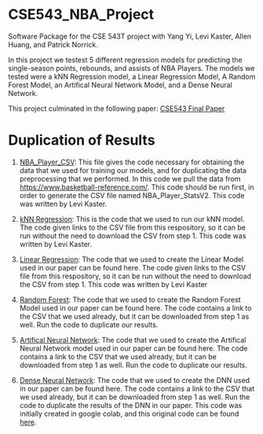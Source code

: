 # CSE543_NBA_Project
Software Package for the CSE 543T project with Yang Yi, Levi Kaster, Allen Huang, and Patrick Norrick.

In this project we testest 5 different regression models for predicting the single-season points, rebounds, and assists of NBA Players. The models we tested were a kNN Regression model, a Linear Regression Model, A Random Forest Model, an Artifical Neural Network Model, and a Dense Neural Network.

This project culminated in the following paper: [CSE543 Final Paper](https://github.com/kasterlevi/CSE543_NBA_Project/blob/main/CSE%20543T%20Final%20Project_%20NBA%20Machine%20Learning.pdf)

# Duplication of Results 

1. [NBA_Player_CSV](https://github.com/kasterlevi/CSE543_NBA_Project/blob/main/NBA_Player_CSV.ipynb): This file gives the code necessary for obtaining the data that we used for training our models, and for duplicating the data preprocessing that we performed. In this code we pull the data from https://www.basketball-reference.com/. This code should be run first, in order to generate the CSV file named NBA_Player_StatsV2. This code was written by Levi Kaster. 

2. [kNN Regression](https://github.com/kasterlevi/CSE543_NBA_Project/blob/main/k-nearest-neigbors.ipynb): This is the code that we used to run our kNN model. The code given links to the CSV file from this respository, so it can be run without the need to download the CSV from step 1. This code was written by Levi Kaster.
3. [Linear Regression](https://github.com/kasterlevi/CSE543_NBA_Project/blob/main/Linear%20Regression.ipynb): The code that we used to create the Linear Model used in our paper can be found here. The code given links to the CSV file from this respository, so it can be run without the need to download the CSV from step 1. This code was written by Levi Kaster
4. [Random Forest](https://github.com/kasterlevi/CSE543_NBA_Project/blob/main/randomforest.py): The code that we used to create the Random Forest Model used in our paper can be found here. The code contains a link to the CSV that we used already, but it can be downloaded from step 1 as well. Run the code to duplicate our results. 
5. [Artifical Neural Network](https://github.com/kasterlevi/CSE543_NBA_Project/blob/main/NBA_ANN.py):  The code that we used to create the Artifical Neural Network model used in our paper can be found here. The code contains a link to the CSV that we used already, but it can be downloaded from step 1 as well. Run the code to duplicate our results. 
6. [Dense Neural Network](https://github.com/kasterlevi/CSE543_NBA_Project/blob/main/NBA_DNN.ipynb): The code that we used to create the DNN used in our paper can be found here. The code contains a link to the CSV that we used already, but it can be downloaded from step 1 as well. Run the code to duplicate the results of the DNN in our paper. 
This code was initially created in google colab, and this original code can be found [here](https://colab.research.google.com/drive/1aSjpmnt8ETarmQxnMOaok3HXYp71tTSm).
